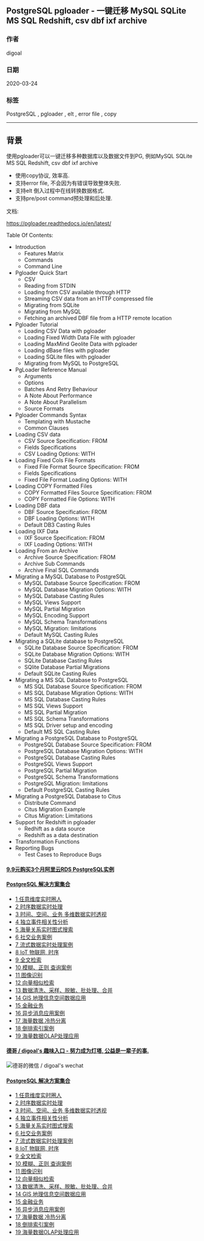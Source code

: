 ## PostgreSQL pgloader - 一键迁移 MySQL SQLite MS SQL Redshift, csv dbf ixf archive  
          
### 作者                                                                          
digoal                                                                                                                   
                            
### 日期                                                                                                                   
2020-03-24                                                                                                               
                                                                                                                   
### 标签                                                                                                                   
PostgreSQL , pgloader , elt , error file , copy   
                       
----                 
                            
## 背景        
使用pgloader可以一键迁移多种数据库以及数据文件到PG, 例如MySQL SQLite MS SQL Redshift, csv dbf ixf archive  
  
- 使用copy协议, 效率高.   
- 支持error file, 不会因为有错误导致整体失败.   
- 支持elt 倒入过程中在线转换数据格式.   
- 支持pre/post command预处理和后处理.   
  
文档:  
  
https://pgloader.readthedocs.io/en/latest/  
  
Table Of Contents:  
  
- Introduction  
    - Features Matrix  
    - Commands  
    - Command Line  
- Pgloader Quick Start  
    - CSV  
    - Reading from STDIN  
    - Loading from CSV available through HTTP  
    - Streaming CSV data from an HTTP compressed file  
    - Migrating from SQLite  
    - Migrating from MySQL  
    - Fetching an archived DBF file from a HTTP remote location  
- Pgloader Tutorial  
    - Loading CSV Data with pgloader  
    - Loading Fixed Width Data File with pgloader  
    - Loading MaxMind Geolite Data with pgloader  
    - Loading dBase files with pgloader  
    - Loading SQLite files with pgloader  
    - Migrating from MySQL to PostgreSQL  
- PgLoader Reference Manual  
    - Arguments  
    - Options  
    - Batches And Retry Behaviour  
    - A Note About Performance  
    - A Note About Parallelism  
    - Source Formats  
- Pgloader Commands Syntax  
    - Templating with Mustache  
    - Common Clauses  
- Loading CSV data  
    - CSV Source Specification: FROM  
    - Fields Specifications  
    - CSV Loading Options: WITH  
- Loading Fixed Cols File Formats  
    - Fixed File Format Source Specification: FROM  
    - Fields Specifications  
    - Fixed File Format Loading Options: WITH  
- Loading COPY Formatted Files  
    - COPY Formatted Files Source Specification: FROM  
    - COPY Formatted File Options: WITH  
- Loading DBF data  
    - DBF Source Specification: FROM  
    - DBF Loading Options: WITH  
    - Default DB3 Casting Rules  
- Loading IXF Data  
    - IXF Source Specification: FROM  
    - IXF Loading Options: WITH  
- Loading From an Archive  
    - Archive Source Specification: FROM  
    - Archive Sub Commands  
    - Archive Final SQL Commands  
- Migrating a MySQL Database to PostgreSQL  
    - MySQL Database Source Specification: FROM  
    - MySQL Database Migration Options: WITH  
    - MySQL Database Casting Rules  
    - MySQL Views Support  
    - MySQL Partial Migration  
    - MySQL Encoding Support  
    - MySQL Schema Transformations  
    - MySQL Migration: limitations  
    - Default MySQL Casting Rules  
- Migrating a SQLite database to PostgreSQL  
    - SQLite Database Source Specification: FROM  
    - SQLite Database Migration Options: WITH  
    - SQLite Database Casting Rules  
    - SQlite Database Partial Migrations  
    - Default SQLite Casting Rules  
- Migrating a MS SQL Database to PostgreSQL  
    - MS SQL Database Source Specification: FROM  
    - MS SQL Database Migration Options: WITH  
    - MS SQL Database Casting Rules  
    - MS SQL Views Support  
    - MS SQL Partial Migration  
    - MS SQL Schema Transformations  
    - MS SQL Driver setup and encoding  
    - Default MS SQL Casting Rules  
- Migrating a PostgreSQL Database to PostgreSQL  
    - PostgreSQL Database Source Specification: FROM  
    - PostgreSQL Database Migration Options: WITH  
    - PostgreSQL Database Casting Rules  
    - PostgreSQL Views Support  
    - PostgreSQL Partial Migration  
    - PostgreSQL Schema Transformations  
    - PostgreSQL Migration: limitations  
    - Default PostgreSQL Casting Rules  
- Migrating a PostgreSQL Database to Citus  
    - Distribute Command  
    - Citus Migration Example  
    - Citus Migration: Limitations  
- Support for Redshift in pgloader  
    - Redhift as a data source  
    - Redshift as a data destination  
- Transformation Functions  
- Reporting Bugs  
    - Test Cases to Reproduce Bugs  
        
  
  
  
  
  
  
  
  
  
  
  
  
  
  
  
  
  
  
  
  
  
  
  
  
  
#### [9.9元购买3个月阿里云RDS PostgreSQL实例](https://www.aliyun.com/database/postgresqlactivity "57258f76c37864c6e6d23383d05714ea")
  
  
#### [PostgreSQL 解决方案集合](https://yq.aliyun.com/topic/118 "40cff096e9ed7122c512b35d8561d9c8")
- [1 任意维度实时圈人](https://yq.aliyun.com/topic/118 "40cff096e9ed7122c512b35d8561d9c8")
- [2 时序数据实时处理](https://yq.aliyun.com/topic/118 "40cff096e9ed7122c512b35d8561d9c8")
- [3 时间、空间、业务 多维数据实时透视](https://yq.aliyun.com/topic/118 "40cff096e9ed7122c512b35d8561d9c8")
- [4 独立事件相关性分析](https://yq.aliyun.com/topic/118 "40cff096e9ed7122c512b35d8561d9c8")
- [5 海量关系实时图式搜索](https://yq.aliyun.com/topic/118 "40cff096e9ed7122c512b35d8561d9c8")
- [6 社交业务案例](https://yq.aliyun.com/topic/118 "40cff096e9ed7122c512b35d8561d9c8")
- [7 流式数据实时处理案例](https://yq.aliyun.com/topic/118 "40cff096e9ed7122c512b35d8561d9c8")
- [8 IoT 物联网, 时序](https://yq.aliyun.com/topic/118 "40cff096e9ed7122c512b35d8561d9c8")
- [9 全文检索](https://yq.aliyun.com/topic/118 "40cff096e9ed7122c512b35d8561d9c8")
- [10 模糊、正则 查询案例](https://yq.aliyun.com/topic/118 "40cff096e9ed7122c512b35d8561d9c8")
- [11 图像识别](https://yq.aliyun.com/topic/118 "40cff096e9ed7122c512b35d8561d9c8")
- [12 向量相似检索](https://yq.aliyun.com/topic/118 "40cff096e9ed7122c512b35d8561d9c8")
- [13 数据清洗、采样、脱敏、批处理、合并](https://yq.aliyun.com/topic/118 "40cff096e9ed7122c512b35d8561d9c8")
- [14 GIS 地理信息空间数据应用](https://yq.aliyun.com/topic/118 "40cff096e9ed7122c512b35d8561d9c8")
- [15 金融业务](https://yq.aliyun.com/topic/118 "40cff096e9ed7122c512b35d8561d9c8")
- [16 异步消息应用案例](https://yq.aliyun.com/topic/118 "40cff096e9ed7122c512b35d8561d9c8")
- [17 海量数据 冷热分离](https://yq.aliyun.com/topic/118 "40cff096e9ed7122c512b35d8561d9c8")
- [18 倒排索引案例](https://yq.aliyun.com/topic/118 "40cff096e9ed7122c512b35d8561d9c8")
- [19 海量数据OLAP处理应用](https://yq.aliyun.com/topic/118 "40cff096e9ed7122c512b35d8561d9c8")
  
  
#### [德哥 / digoal's 趣味入口 - 努力成为灯塔, 公益是一辈子的事.](https://github.com/digoal/blog/blob/master/README.md "22709685feb7cab07d30f30387f0a9ae")
  
  
![德哥的微信 / digoal's wechat](../pic/digoal_weixin.jpg "f7ad92eeba24523fd47a6e1a0e691b59")
  
  
#### [PostgreSQL 解决方案集合](https://yq.aliyun.com/topic/118 "40cff096e9ed7122c512b35d8561d9c8")
- [1 任意维度实时圈人](https://yq.aliyun.com/topic/118 "40cff096e9ed7122c512b35d8561d9c8")
- [2 时序数据实时处理](https://yq.aliyun.com/topic/118 "40cff096e9ed7122c512b35d8561d9c8")
- [3 时间、空间、业务 多维数据实时透视](https://yq.aliyun.com/topic/118 "40cff096e9ed7122c512b35d8561d9c8")
- [4 独立事件相关性分析](https://yq.aliyun.com/topic/118 "40cff096e9ed7122c512b35d8561d9c8")
- [5 海量关系实时图式搜索](https://yq.aliyun.com/topic/118 "40cff096e9ed7122c512b35d8561d9c8")
- [6 社交业务案例](https://yq.aliyun.com/topic/118 "40cff096e9ed7122c512b35d8561d9c8")
- [7 流式数据实时处理案例](https://yq.aliyun.com/topic/118 "40cff096e9ed7122c512b35d8561d9c8")
- [8 IoT 物联网, 时序](https://yq.aliyun.com/topic/118 "40cff096e9ed7122c512b35d8561d9c8")
- [9 全文检索](https://yq.aliyun.com/topic/118 "40cff096e9ed7122c512b35d8561d9c8")
- [10 模糊、正则 查询案例](https://yq.aliyun.com/topic/118 "40cff096e9ed7122c512b35d8561d9c8")
- [11 图像识别](https://yq.aliyun.com/topic/118 "40cff096e9ed7122c512b35d8561d9c8")
- [12 向量相似检索](https://yq.aliyun.com/topic/118 "40cff096e9ed7122c512b35d8561d9c8")
- [13 数据清洗、采样、脱敏、批处理、合并](https://yq.aliyun.com/topic/118 "40cff096e9ed7122c512b35d8561d9c8")
- [14 GIS 地理信息空间数据应用](https://yq.aliyun.com/topic/118 "40cff096e9ed7122c512b35d8561d9c8")
- [15 金融业务](https://yq.aliyun.com/topic/118 "40cff096e9ed7122c512b35d8561d9c8")
- [16 异步消息应用案例](https://yq.aliyun.com/topic/118 "40cff096e9ed7122c512b35d8561d9c8")
- [17 海量数据 冷热分离](https://yq.aliyun.com/topic/118 "40cff096e9ed7122c512b35d8561d9c8")
- [18 倒排索引案例](https://yq.aliyun.com/topic/118 "40cff096e9ed7122c512b35d8561d9c8")
- [19 海量数据OLAP处理应用](https://yq.aliyun.com/topic/118 "40cff096e9ed7122c512b35d8561d9c8")
  
